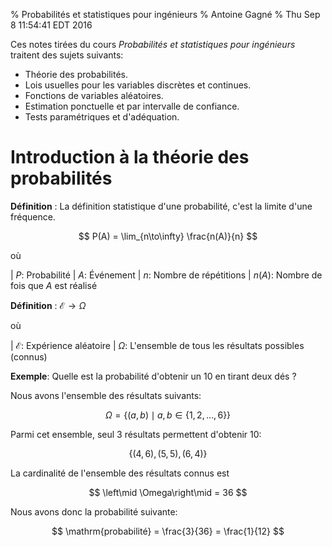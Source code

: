 % Probabilités et statistiques pour ingénieurs
% Antoine Gagné
% Thu Sep 8 11:54:41 EDT 2016

Ces notes tirées du cours *Probabilités et statistiques pour ingénieurs* traitent des sujets suivants:

- Théorie des probabilités.
- Lois usuelles pour les variables discrètes et continues.
- Fonctions de variables aléatoires.
- Estimation ponctuelle et par intervalle de confiance.
- Tests paramétriques et d'adéquation.

# Introduction à la théorie des probabilités

**Définition**
:   La définition statistique d'une probabilité, c'est la limite d'une fréquence.

$$
P(A) = \lim_{n\to\infty} \frac{n(A)}{n}
$$

où 

| $P$: Probabilité
| $A$: Événement
| $n$: Nombre de répétitions
| $n(A)$: Nombre de fois que $A$ est réalisé

**Définition**
:   $\mathcal{E} \longrightarrow \Omega$

où

| $\mathcal{E}$: Expérience aléatoire
| $\Omega$: L'ensemble de tous les résultats possibles (connus)

**Exemple**: Quelle est la probabilité d'obtenir un 10 en tirant deux dés ?

Nous avons l'ensemble des résultats suivants:

$$
\Omega = \{(a, b) \mid a, b \in \{1, 2, \dots , 6\}\}
$$

Parmi cet ensemble, seul 3 résultats permettent d'obtenir 10:

$$
\{(4, 6), (5, 5), (6, 4)\}
$$

La cardinalité de l'ensemble des résultats connus est

$$
\left\mid \Omega\right\mid = 36
$$

Nous avons donc la probabilité suivante:

$$
\mathrm{probabilité} = \frac{3}{36} = \frac{1}{12}
$$
